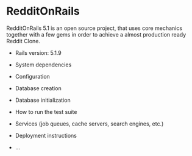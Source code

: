 # RedditOnRails

RedditOnRails 5.1 is an open source project, that
uses core mechanics together with a few gems in order to
achieve a almost production ready Reddit Clone.


* Rails version: 5.1.9

* System dependencies

* Configuration

* Database creation

* Database initialization

* How to run the test suite

* Services (job queues, cache servers, search engines, etc.)

* Deployment instructions

* ...
